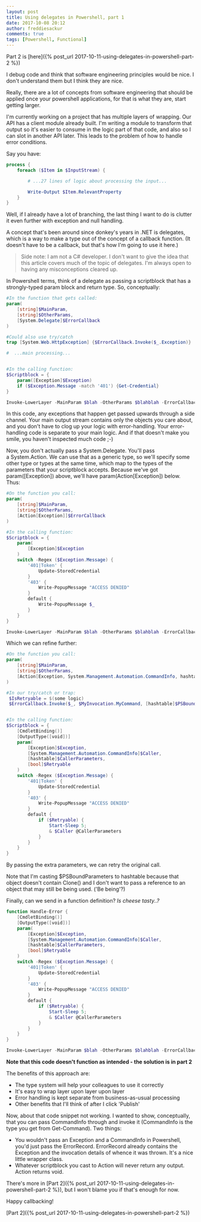 ```yaml
---
layout: post
title: Using delegates in Powershell, part 1
date: 2017-10-08 20:12
author: freddiesackur
comments: true
tags: [Powershell, Functional]
---
```

Part 2 is [here]({% post_url 2017-10-11-using-delegates-in-powershell-part-2 %})

I debug code and think that software engineering principles would be nice. I don't understand them but I think they are nice.

Really, there are a lot of concepts from software engineering that should be applied once your powershell applications, for that is what they are, start getting larger.

I'm currently working on a project that has multiple layers of wrapping. Our API has a client module already built. I'm writing a module to transform that output so it's easier to consume in the logic part of that code, and also so I can slot in another API later. This leads to the problem of how to handle error conditions.

Say you have:
```powershell
process {
    foreach ($Item in $InputStream) {

        # ...27 lines of logic about processing the input...

        Write-Output $Item.RelevantProperty
    }
}
```
Well, if I already have a lot of branching, the last thing I want to do is clutter it even further with exception and null handling.

A concept that's been around since donkey's years in .NET is delegates, which is a way to make a type out of the concept of a callback function. (It doesn't have to be a callback, but that's how I'm going to use it here.)

> Side note: I am not a C# developer. I don't want to give the idea that this article covers much of the topic of delegates. I'm always open to having any misconceptions cleared up.

In Powershell terms, think of a delegate as passing a scriptblock that has a strongly-typed param block and return type. So, conceptually:
```powershell
#In the function that gets called:
param(
    [string]$MainParam,
    [string]$OtherParams,
    [System.Delegate]$ErrorCallback
)

#Could also use try/catch
trap [System.Web.HttpException] {$ErrorCallback.Invoke($_.Exception)}

#  ...main processing...


#In the calling function:
$Scriptblock = {
    param([Exception]$Exception)
    if ($Exception.Message -match '401') {Get-Credential}
}

Invoke-LowerLayer -MainParam $blah -OtherParams $blahblah -ErrorCallback $Scriptblock
```
In this code, any exceptions that happen get passed upwards through a side channel. Your main output stream contains only the objects you care about, and you don't have to clog up your logic with error-handling. Your error-handling code is separate to your main logic. And if that doesn't make you smile, you haven't inspected much code ;-)

Now, you don't actually pass a System.Delegate. You'll pass a System.Action. We can use that as a generic type, so we'll specify some other type or types at the same time, which map to the types of the parameters that your scriptblock accepts. Because we've got param([Exception]) above, we'll have param(Action[Exception]) below. Thus:
```powershell
#On the function you call:
param(
    [string]$MainParam,
    [string]$OtherParams,
    [Action[Exception]]$ErrorCallback
)

#In the calling function:
$Scriptblock = {
    param(
        [Exception]$Exception
    )
    switch -Regex ($Exception.Message) {
        '401|Token' {
            Update-StoredCredential
        }
        '403' {
            Write-PopupMessage "ACCESS DENIED"
        }
        default {
            Write-PopupMessage $_
        }
    }
}

Invoke-LowerLayer -MainParam $blah -OtherParams $blahblah -ErrorCallback $Scriptblock
```

Which we can refine further:
```powershell
#On the function you call:
param(
    [string]$MainParam,
    [string]$OtherParams,
    [Action[Exception, System.Management.Automation.CommandInfo, hashtable, bool]]$ErrorCallback
)

#In our try/catch or trap:
 $IsRetryable = $(some logic)
 $ErrorCallback.Invoke($_, $MyInvocation.MyCommand, [hashtable]$PSBoundParameters, $IsRetryable)


#In the calling function:
$Scriptblock = {
    [CmdletBinding()]
    [OutputType([void])]
    param(
        [Exception]$Exception,
        [System.Management.Automation.CommandInfo]$Caller,
        [hashtable]$CallerParameters,
        [bool]$Retryable
    )
    switch -Regex ($Exception.Message) {
        '401|Token' {
            Update-StoredCredential
        }
        '403' {
            Write-PopupMessage "ACCESS DENIED"
        }
        default {
            if ($Retryable) {
                Start-Sleep 5;
                & $Caller @CallerParameters
            }
        }
    }
}
```
By passing the extra parameters, we can retry the original call.

Note that I'm casting $PSBoundParameters to hashtable because that object doesn't contain Clone() and I don't want to pass a reference to an object that may still be being used. ('Be being'?)

Finally, can we send in a function definition? _Is cheese tasty..?_
```powershell
function Handle-Error {
    [CmdletBinding()]
    [OutputType([void])]
    param(
        [Exception]$Exception,
        [System.Management.Automation.CommandInfo]$Caller,
        [hashtable]$CallerParameters,
        [bool]$Retryable
    )
    switch -Regex ($Exception.Message) {
        '401|Token' {
            Update-StoredCredential
        }
        '403' {
            Write-PopupMessage "ACCESS DENIED"
        }
        default {
            if ($Retryable) {
                Start-Sleep 5;
                & $Caller @CallerParameters
            }
        }
    }
}

Invoke-LowerLayer -MainParam $blah -OtherParams $blahblah -ErrorCallback (Get-Item Function:\Handle-Error).ScriptBlock
```
**Note that this code doesn't function as intended - the solution is in part 2**

The benefits of this approach are:

* The type system will help your colleagues to use it correctly
* It's easy to wrap layer upon layer upon layer
* Error handling is kept separate from business-as-usual processing
* Other benefits that I'll think of after I click 'Publish'

Now, about that code snippet not working. I wanted to show, conceptually, that you can pass CommandInfo through and invoke it (CommandInfo is the type you get from Get-Command). Two things:
* You wouldn't pass an Exception and a CommandInfo in Powershell, you'd just pass the ErrorRecord. ErrorRecord already contains the Exception and the invocation details of whence it was thrown. It's a nice little wrapper class.
* Whatever scriptblock you cast to Action will never return any output. Action returns void.

There's more in [Part 2]({% post_url 2017-10-11-using-delegates-in-powershell-part-2 %}), but I won't blame you if that's enough for now.

Happy callbacking!

[Part 2]({% post_url 2017-10-11-using-delegates-in-powershell-part-2 %})
